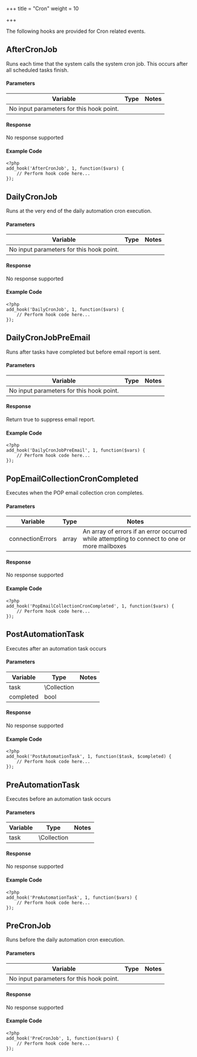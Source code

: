 +++
title = "Cron"
weight = 10

+++

The following hooks are provided for Cron related events.

## AfterCronJob

Runs each time that the system calls the system cron job. This occurs after all scheduled tasks finish.

#### Parameters

| Variable | Type | Notes |
| -------- | ---- | ----- |
| No input parameters for this hook point. |

#### Response

No response supported

#### Example Code

```
<?php
add_hook('AfterCronJob', 1, function($vars) {
    // Perform hook code here...
});
```

## DailyCronJob

Runs at the very end of the daily automation cron execution.

#### Parameters

| Variable | Type | Notes |
| -------- | ---- | ----- |
| No input parameters for this hook point. |

#### Response

No response supported

#### Example Code

```
<?php
add_hook('DailyCronJob', 1, function($vars) {
    // Perform hook code here...
});
```

## DailyCronJobPreEmail

Runs after tasks have completed but before email report is sent.

#### Parameters

| Variable | Type | Notes |
| -------- | ---- | ----- |
| No input parameters for this hook point. |

#### Response

Return true to suppress email report.

#### Example Code

```
<?php
add_hook('DailyCronJobPreEmail', 1, function($vars) {
    // Perform hook code here...
});
```

## PopEmailCollectionCronCompleted

Executes when the POP email collection cron completes.

#### Parameters

| Variable | Type | Notes |
| -------- | ---- | ----- |
| connectionErrors | array | An array of errors if an error occurred while attempting to connect to one or more mailboxes |

#### Response

No response supported

#### Example Code

```
<?php
add_hook('PopEmailCollectionCronCompleted', 1, function($vars) {
    // Perform hook code here...
});
```

## PostAutomationTask

Executes after an automation task occurs

#### Parameters

| Variable | Type | Notes |
| -------- | ---- | ----- |
| task | \Collection |  |
| completed | bool |  |

#### Response

No response supported

#### Example Code

```
<?php
add_hook('PostAutomationTask', 1, function($task, $completed) {
    // Perform hook code here...
});
```

## PreAutomationTask

Executes before an automation task occurs

#### Parameters

| Variable | Type | Notes |
| -------- | ---- | ----- |
| task | \Collection |  |

#### Response

No response supported

#### Example Code

```
<?php
add_hook('PreAutomationTask', 1, function($vars) {
    // Perform hook code here...
});
```

## PreCronJob

Runs before the daily automation cron execution.

#### Parameters

| Variable | Type | Notes |
| -------- | ---- | ----- |
| No input parameters for this hook point. |

#### Response

No response supported

#### Example Code

```
<?php
add_hook('PreCronJob', 1, function($vars) {
    // Perform hook code here...
});
```

